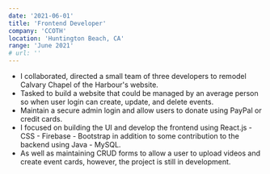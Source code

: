 ```yaml
---
date: '2021-06-01'
title: 'Frontend Developer'
company: 'CCOTH'
location: 'Huntington Beach, CA'
range: 'June 2021'
# url: ''
---
```


- I collaborated, directed a small team of three developers to remodel Calvary Chapel of the Harbour's website.
- Tasked to build a website that could be managed by an average person so when user login can create, update, and delete events.
- Maintain a secure admin login and allow users to donate using PayPal or credit cards.
- I focused on building the UI and develop the frontend using React.js - CSS - Firebase - Bootstrap in addition to some contribution to the backend using Java - MySQL.
- As well as maintaining CRUD forms to allow a user to upload videos and create event cards, however, the project is still in development.